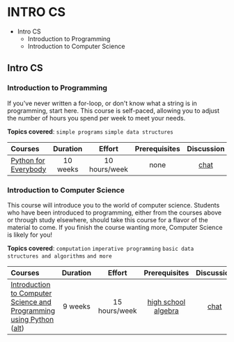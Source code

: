 # INTRO CS

* Intro CS
  * Introduction to Programming
  * Introduction to Computer Science



## Intro CS

### Introduction to Programming

If you've never written a for-loop, or don't know what a string is in programming, start here. This course is self-paced, allowing you to adjust the number of hours you spend per week to meet your needs.

**Topics covered**: `simple programs` `simple data structures`

| Courses | Duration | Effort | Prerequisites | Discussion |
| :--- | :---: | :---: | :---: | :---: |
| [Python for Everybody](https://www.py4e.com/) | 10 weeks | 10 hours/week | none | [chat](https://discord.gg/syA242Z) |

### Introduction to Computer Science

This course will introduce you to the world of computer science. Students who have been introduced to programming, either from the courses above or through study elsewhere, should take this course for a flavor of the material to come. If you finish the course wanting more, Computer Science is likely for you!

**Topics covered**: `computation` `imperative programming` `basic data structures and algorithms` `and more`

| Courses | Duration | Effort | Prerequisites | Discussion |
| :--- | :---: | :---: | :---: | :---: |
| [Introduction to Computer Science and Programming using Python](https://www.edx.org/course/introduction-computer-science-mitx-6-00-1x-10) \([alt](https://ocw.mit.edu/courses/electrical-engineering-and-computer-science/6-0001-introduction-to-computer-science-and-programming-in-python-fall-2016/)\) | 9 weeks | 15 hours/week | [high school algebra](https://www.khanacademy.org/math/algebra-home) | [chat](https://discord.gg/jvchSm9) |

